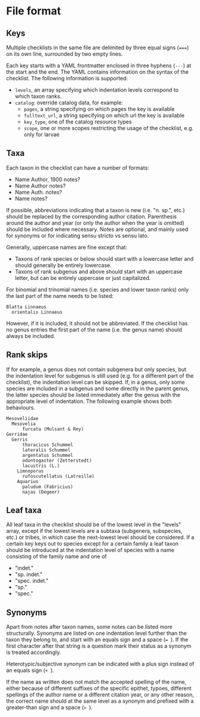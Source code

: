 # File format

## Keys

Multiple checklists in the same file are delimited by three equal signs
(`===`) on its own line, surrounded by two empty lines.

Each key starts with a YAML frontmatter enclosed in three hyphens (`---`)
at the start and the end. The YAML contains information on the syntax of
the checklist. The following information is supported:

  - `levels`, an array specifying which indentation levels correspond to
    which taxon ranks.
  - `catalog`: override catalog data, for example:
    - `pages`, a string specifying on which pages the key is available
    - `fulltext_url`, a string specifying on which url the key is available
    - `key_type`, one of the catalog resource types
    - `scope`, one or more scopes restricting the usage of the checklist, e.g.
      only for larvae

## Taxa

Each taxon in the checklist can have a number of formats:

  - Name Author, 1900 notes?
  - Name Author notes?
  - Name Auth. notes?
  - Name notes?

If possible, abbreviations indicating that a taxon is new (i.e. "n. sp.", etc.)
should be replaced by the corresponding author citation. Parenthesis around the
author and year (or only the author when the year is omitted) should be included
where necessary. Notes are optional, and mainly used for synonyms or for
indicating sensu stricto vs sensu lato.

Generally, uppercase names are fine except that:

  - Taxons of rank species or below should start with a lowercase letter
    and should generally be entirely lowercase.
  - Taxons of rank subgenus and above should start with an uppercase letter,
    but can be entirely uppercase or just capitalized.

For binomial and trinomial names (i.e. species and lower taxon ranks) only
the last part of the name needs to be listed:

    Blatta Linnaeus
      orientalis Linnaeus

However, if it is included, it should not be abbreviated. If the checklist has
no genus entries the first part of the name (i.e. the genus name) should always
be included.

## Rank skips

If for example, a genus does not contain subgenera but only species, but the
indentation level for subgenus is still used (e.g. for a different part of
the checklist), the indentation level can be skipped. If, in a genus, only
some species are included in a subgenus and some directly in the parent genus,
the latter species should be listed immediately after the genus with the
appropriate level of indentation. The following example shows both behaviours.

    Mesoveliidae
      Mesovelia
          furcata (Mulsant & Rey)
    Gerridae
      Gerris
          thoracicus Schummel
          lateralis Schummel
          argentatus Schummel
          odontogaster (Zetterstedt)
          lacustris (L.)
        Limnoporus
          rufoscutellatus (Latreille)
        Aquarius
          paludum (Fabricius)
          najas (Degeer)

## Leaf taxa

All leaf taxa in the checklist should be of the lowest level in the "levels"
array, except if the lowest levels are a subtaxa (subgenera, subspecies, etc.)
or tribes, in which case the next-lowest level should be considered. If a
certain key keys out to species except for a certain family a leaf taxon
should be introduced at the indentation level of species with a name consisting
of the family name and one of

  - "indet."
  - "sp. indet."
  - "spec. indet."
  - "sp."
  - "spec."

## Synonyms

Apart from notes after taxon names, some notes can be listed more structurally.
Synonyms are listed on one indentation level further than the taxon they belong
to, and start with an equals sign and a space (`= `). If the first character
after that string is a question mark their status as a synonym is treated accordingly.

Heterotypic/subjective synonym can be indicated with a plus sign instead of an
equals sign (`+ `).

If the name as written does not match the accepted spelling of the name, either
because of different suffixes of the specific epithet, typoes, different spellings
of the author name or a different citation year, or any other reason, the correct
name should at the same level as a synonym and prefixed with a greater-than sign
and a space (`> `).
